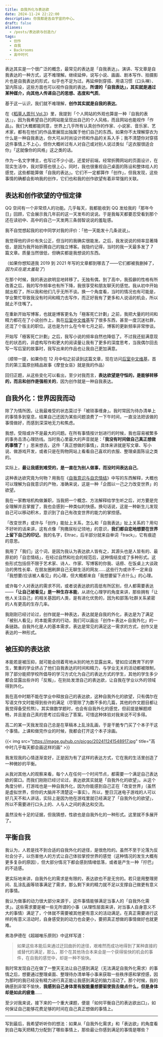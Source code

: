 ```yaml
---
title: 自我外化与表达欲
date: 2024-11-24 22:22:00
description: 你我都是各自宇宙的中心。
draft: false
aliases:
  - /posts/表达欲与创造力/
tags:
  - 创作
  - 自我
  - Backrooms
  - 高中时代
---
```


表达其实是一个很广泛的概念，最常见的表达是「自我表达」。演讲、写文章是自我表达的一种方式，这不难理解。继续延伸，说写小说、画画、剧本写作、拍摄影片也是自我表达的形式，似乎也不足为过。再延伸到穿搭、用语习惯（口头禅）、室内陈设，这些方面也可以视作自我的表达。**所谓的「自我表达」，其实就是通过某种媒介，向其他人传递自己的思想、态度和气质**。

基于这一认识，我们就不难理解，**创作其实就是自我的表达**。

在《[稻草人周刊 Vol.3](/posts/稻草人周刊-vol-3/)》里，我提到「个人网站的外观也算是一种『自我的表达』」，因为我希望自己的网站能呈现出自己的个人风格，而且网站也能视作「作品」。我们大概都能同意，世界上几乎所有认真创作的作家、小说家、音乐家、艺术家，都有在他们的作品里展现出独属于他们自己的东西。如果你不太理解穿衣为什么是一种自我表达，你大可从时尚设计师和作品的关系入手；我不清楚你对穿搭这件事情上不上心，但你大概听过有人对自己或对别人说过类似「这衣服很适合你」「这就像你的风格」这之类的话。

作为一名文字博主，也写过不少小说，还爱好前端，经常折腾网站的页面设计，在现实生活中，我对穿搭也很上心，同时，我也很重视自己桌面的陈设和整体给人的感觉，这些都能算做「自我的表达」。它们不一定都算作「创作」，但我发现，这些事情的确都会影响我的创作，它们也和我的创作欲望有着非常强的关联。

## 表达和创作欲望的守恒定律

QQ 空间有一个非常烦人的功能。几乎每天，我都能收到 QQ 发给我的「那年今日」回顾，它会展示我几年前的这一天发布的说说。于是我每天都要忍受看到那个还在读初中、高中的自己一天发两三条弱智说说的羞耻感。

我不自觉想起我的初中同学对我的评价：「他一天能发十几条说说」。

我觉得他的评价有失公正，但当时的我确实很能发。之后，我发说说的频率显著降低，是因为我开始折腾自己的独立博客。我隐约记得，当时的我一天最多发了 7 篇文章。质量当然很低，但确实都是我想说的东西。

（如果你想知道我 2019 到 2021 年写的文章都到哪去了——它们都被我删掉了，*因为实在是太羞耻了*）

在那个时候，我的表达欲明显地转移了。无独有偶，到了高中，我孤僻的性格有所改善之后，我的写作频率也有所下降，我很享受和朋友聊天的感觉。我从初中开始就出柜了，所以我和他们几乎无所不谈。换一个角度看，当时的情况也有可能是，学业繁忙导致我没有时间和精力去写作，而正好我有了更多和人说话的机会，所以就止不住嘴了。

在重新开始写博客，也就是博客更名为「極客死亡計劃」之前，我把大量的时间和精力都花在了小说创作上，我在[后室中文维基](https://backrooms-wiki-cn.wikidot.com/)写了很多东西，甚至一度沉迷社群，还混了个版主的职位。这也是为什么在今年七月之前，博客的更新频率非常惨谈。

开始写「極客死亡計劃」之后，我写小说的频率自然也降低了。不过我还挺满意现在的状态的，非虚构写作和更大的阅读量让我有了更多的深度思考，当我偶尔回去写一写后室的故事时，我写出来的作品也让我自己更加满意。

（顺带一提，如果你在 12 月中旬之前读到这篇文章，现在访问[后室中文维基](https://backrooms-wiki-cn.wikidot.com/)，首页的第三篇原创精品故事《摩登女巫》就是我的作品）

回归正题，从这些变化可以看出，至少对我而言，**表达欲望是守恒的，是能够转移的，而且和创作是强相关的**，因为创作就是一种自我表达。

## 自我外化：世界因我而动

除了为情所困，让我最难受的状态莫过于「被琐事缠身」。我时常因为待办清单上的事情多到窒息，结果自己还因为某些问题浪费了一下午时间，一直没法把该做的事情做好，而感到深深地无力和焦虑。

我想，受阻或许不是最大的问题。在所有事情按计划进行的时候，我也容易被繁多的事务击溃心理防线。当时我心里最大的声音就是：「**我没有时间做自己真正想做的事情了**！」思来想去，这件「真正想做的事情」，具体来讲就是写文章、写小说、做游戏开发，或者只是在购物网站上看看自己喜欢的衣服、整理桌面陈设之类的。

实际上，**最让我感到难受的，是一直在为别人做事，而没时间表达自己**。

这种表达欲究竟为何物？用我在《[自我意识与自恋情结](/posts/魔术师-人类意识与自恋情结/)》中写的东西解释，大概也可以理解为自我意识的产物，准确来说，这是一种「企图以一己之力改变世界」的欲望。

我在一家教培机构做兼职，当我把一个概念、方法解释给学生听之后，对方要是完全理解并且掌握了，我也会感到一种类似的快感。换句话说，这是一种新生儿发现自己可以移动积木，意识到了自己有改变世界的能力的掌控感。

「改变世界」或许与「创作」能扯上关系，怎么和「自我表达」扯上关系的？用句不好听的话来讲，这有点像「狗撒尿标记领地」的意识，**我们都自恋地想要在世界上留下自己的印记**。我的名字，Eltrac，后半部分就来自单词「track」，它有痕迹的意思。

我用了「我们」这个词，是因为我认为表达欲人皆有之，其源头也是人皆有的、最原初的「自恋情结」，在经过自然和社会的规范后，这种情结变成了多种形式。这些形式包括但不限于艺术家、诗人、作家、写博客的你我、话痨、在饭桌上大谈政治的男性长辈、在朋友圈刷屏自己无聊生活的网友……这些行为或许不一定来自「我想要/应该被人看见」的心理，但大概都来自「我想要留下点什么」的心理。

或许每个人对表达的需求不同，或者说表达欲的高低有所区别，但人都需要表达——**「让自己被看见」是一种生存本能**，从进化心理学的角度来讲，那些拥有「让他人关注自己」的相关基因的人类，是有进化优势的，因为和部落/社群关系紧密的人有更高的生存几率。

我刚刚已经讨论过，创作就是一种表达，表达就是自我的外化，表达是为了满足「被别人看见」的本能需求的行动，我们可以画出「创作<-表达<-自我外化」的一条链路。自我外化是人的基本需求，表达是常见的满足这一需求的方式，创作又是表达的一种形式。

## 被压抑的表达欲

本能若是被压抑，就可能会拐着弯地从别的地方显露出来。譬如应试教育下的学生，繁重的学业挤占了他们自我表达的时间和精力，与学业无关的活动都被限制，除了部分能把学校所倡导的学习方式化为自己的表达方式的学生，其他的学生多少都会显露出些许的「反叛」，在别处发泄自己的表达欲，让自我在学业以外的领域得到外化。

我在高中时期不能在学业中释放自己的表达欲，这种自我外化的欲望，只有偶尔在写语文作文时能得到些许的满足（尽管除了为数不多的几篇，其他的作文题目都让我觉得备受煎熬）。其实做数学题时，也会有自我外化的感觉，但前提是解题顺畅，并且是自己真的思考过后得出了答案。可惜这种体验对我来说不可多得。

高二的某一天我发现自己总是在草稿本上乱涂乱画，于是干脆专门买了个本子干这个事情。上课和做完作业的时候，我都会打开这个本子涂画。

{{< img src="https://image.guhub.cn/picgo/202411241548917.jpg" title="高中时几乎每天都会画这样的画" >}}

我发现我的心情逐渐变好，正是因为有了这样的表达方式，它在我的生活里创造了一种微妙的平衡。

从我对其他人的观察来看，每个人在任何一个时间节点，都需要一个满足自己表达欲的窗口。而我们刚刚已经讨论过，表达欲其实就是「自我外化的欲望」。从这个角度分析，打游戏也是一种自我外化，因为你能感到自己正在「改变世界」（虽然是虚拟世界，但你的大脑并不清楚这一事实）。所以，整日沉迷电子游戏的人可以好几天不和人讲话，实际上是因为他在游戏里就已经满足了「自我外化的欲望」，所以不需要进行口头上的、人与人之间的表达和交流。

虽然没有十足的证据，但我猜想，性欲也是自我外化的一种形式。这里就不多展开了。

## 平衡自我

我认为，人若是找不到合适的自我外化的途径，是很危险的。虽然不至于沦落为反社会分子，以伤害他人的方式让自己体验掌控世界的感觉（这种情况的发生大概有更多复杂的原因），但大部分情况下都会感到情绪低落，或者是产生一种「拧巴」的不适感。

更实际地来讲，自我外化的需求是有限的，表达欲也不是无穷的。若只是用整理房间、乱涂乱画等琐事满足了需求，那么剩下来的精力就不足以支撑自己做更有意义的事情。

我认为做事的动力很大部分来源于，这件事情能够满足当事人的「自我外化需求」。这些需求要是被一些无所谓的小事（从理性层面来讲，对当事人自身意义不大的事情）满足了，个体就不需要被其他更有意义的活动满足。在真正需要进行这样的有意义活动时，自身感受到的动力也会更小，要把真正想做的事情做好也就更难。

弗洛伊德在《超越唯乐原则》中这样写道：

> 如果这些本能后来通过迂回曲折的途径，艰难然而成功地得到了某种直接的或替代的满足，那么，那个在其他场合本来会是一个获得愉快的机会的事件，在自我的感觉中，却是一种不愉快。

我时常发现自己在做了一整天无法让自己感到满足（无法满足自我外化需求）的事情之后，想要通过整理桌面、整理待办清单等小事来获取一些秩序感和掌控感，因为那时的我已经没有精力进行真正能让我感到满足的脑力活动了。那个时候，我的确感到非常不愉快，**我感到自己身体里有股能量想要驱使我去做点什么，但是身体却是如此的疲惫**……

至少对我来说，接下来的一个重大课题，便是「如何平衡自己的表达欲出口」，如何保证自己能够花费足够的时间在自己真正想做的事情上。

---

写到最后，我希望听听你的想法：如果从「自我外化需求」和「表达欲」的角度看到自己每天把精力分配到了哪些事情上，那些最让你感到满足的事情是哪些？

